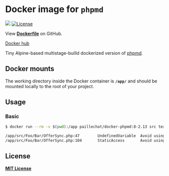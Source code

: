 # Docker image for `phpmd`

[![](https://img.shields.io/docker/pulls/paillechat/docker-phpmd.svg)](https://hub.docker.com/r/paillechat/docker-phpmd)
[![License](https://img.shields.io/badge/license-MIT-%233DA639.svg)](https://opensource.org/licenses/MIT)

View **[Dockerfile](https://github.com/paillechat/docker-phpmd/blob/main/Dockerfile)** on GitHub.

[Docker hub](https://hub.docker.com/r/paillechat/docker-phpmd)

Tiny Alpine-based multistage-builld dockerized version of [phpmd](https://github.com/phpmd/phpmd).

## Docker mounts

The working directory inside the Docker container is **`/app/`** and should be mounted locally to
the root of your project.

## Usage

### Basic
```bash
$ docker run --rm -v $(pwd):/app paillechat/docker-phpmd:8-2.13 src text cleancode

/app/src/Foo/Bar/OfferSync.php:47        UndefinedVariable  Avoid using undefined variables such as '$parameters' which will lead to PHP notices.
/app/src/Foo/Bar/OfferSync.php:104       StaticAccess       Avoid using static access to class '\App\Boo\Bar' in method 'updateVariantLogisticClassMetadata'.
```

## License

**[MIT License](LICENSE)**
